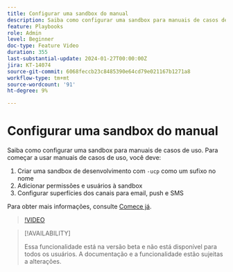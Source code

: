```yaml
---
title: Configurar uma sandbox do manual
description: Saiba como configurar uma sandbox para manuais de casos de uso.
feature: Playbooks
role: Admin
level: Beginner
doc-type: Feature Video
duration: 355
last-substantial-update: 2024-01-27T00:00:00Z
jira: KT-14074
source-git-commit: 6068feccb23c8485390e64cd79e021167b1271a8
workflow-type: tm+mt
source-wordcount: '91'
ht-degree: 9%

---
```



# Configurar uma sandbox do manual

Saiba como configurar uma sandbox para manuais de casos de uso. Para começar a usar manuais de casos de uso, você deve:

1. Criar uma sandbox de desenvolvimento com `-ucp` como um sufixo no nome
1. Adicionar permissões e usuários à sandbox
1. Configurar superfícies dos canais para email, push e SMS

Para obter mais informações, consulte [Comece já](https://experienceleague.adobe.com/docs/experience-platform/use-case-playbooks/playbooks/get-started.html).

>[!VIDEO](https://video.tv.adobe.com/v/3426987/?learn=on)

>[!AVAILABILITY]
>
>Essa funcionalidade está na versão beta e não está disponível para todos os usuários. A documentação e a funcionalidade estão sujeitas a alterações.